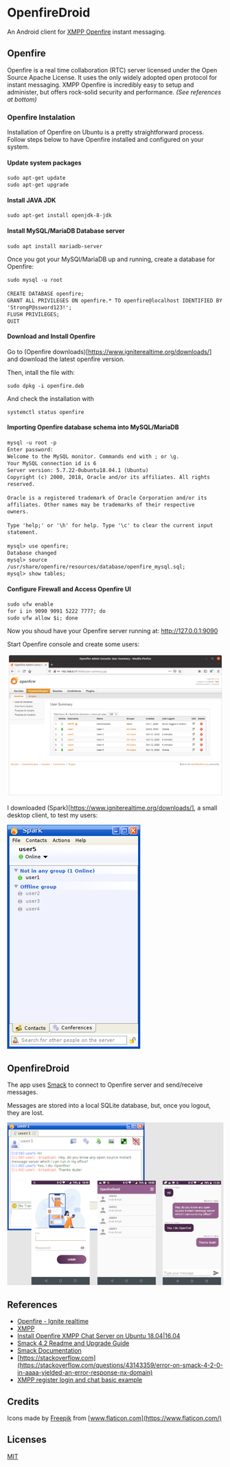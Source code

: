 # OpenfireDroid

An Android client for [XMPP Openfire](https://www.igniterealtime.org/projects/openfire/) instant messaging.

## Openfire

Openfire is a real time collaboration (RTC) server licensed under the Open Source Apache License. 
It uses the only widely adopted open protocol for instant messaging.
XMPP Openfire is incredibly easy to setup and administer, but offers rock-solid security and performance.
_(See references at bottom)_

### Openfire Instalation

Installation of Openfire on Ubuntu is a pretty straightforward process. 
Follow steps below to have Openfire installed and configured on your system.

#### Update system packages
```
sudo apt-get update
sudo apt-get upgrade
```

#### Install JAVA JDK
```
sudo apt-get install openjdk-8-jdk
```

#### Install MySQL/MariaDB Database server
```
sudo apt install mariadb-server
```

Once you got your MySQl/MariaDB up and running, create a database for Openfire:
```
sudo mysql -u root

CREATE DATABASE openfire;
GRANT ALL PRIVILEGES ON openfire.* TO openfire@localhost IDENTIFIED BY 'StrongP@ssword123!';
FLUSH PRIVILEGES;
QUIT
```

#### Download and Install Openfire
Go to (Openfire downloads)[https://www.igniterealtime.org/downloads/] and download the latest openfire version.

Then, intall the file with:
```
sudo dpkg -i openfire.deb
```
And check the installation with
```
systemctl status openfire
```

#### Importing Openfire database schema into MySQL/MariaDB
```
mysql -u root -p
Enter password: 
Welcome to the MySQL monitor. Commands end with ; or \g.
Your MySQL connection id is 6
Server version: 5.7.22-0ubuntu18.04.1 (Ubuntu)
Copyright (c) 2000, 2018, Oracle and/or its affiliates. All rights reserved.

Oracle is a registered trademark of Oracle Corporation and/or its
affiliates. Other names may be trademarks of their respective
owners.

Type 'help;' or '\h' for help. Type '\c' to clear the current input statement.

mysql> use openfire;
Database changed
mysql> source /usr/share/openfire/resources/database/openfire_mysql.sql;
mysql> show tables;
```

#### Configure Firewall and Access Openfire UI
```
sudo ufw enable
for i in 9090 9091 5222 7777; do 
sudo ufw allow $i; done
```

Now you shoud have your Openfire server running at: http://127.0.0.1:9090

Start Openfire console and create some users:

![](images/openfire-users.png)

I downloaded (Spark)[https://www.igniterealtime.org/downloads/], a small desktop client, to test my users:

![](images/spark.png)

## OpenfireDroid

The app uses [Smack](https://github.com/igniterealtime/Smack/blob/master/documentation/index.md) to connect to Openfire server and send/receive messages.

Messages are stored into a local SQLite database, but, once you logout, they are lost.

![](images/openfiredroid.png)

## References

* [Openfire - Ignite realtime](https://www.igniterealtime.org/projects/openfire/)
* [XMPP](https://xmpp.org/)
* [Install Openfire XMPP Chat Server on Ubuntu 18.04|16.04](https://computingforgeeks.com/install-openfire-xmpp-chat-server-on-ubuntu-linux/)
* [Smack 4.2 Readme and Upgrade Guide](https://github.com/igniterealtime/Smack/wiki/Smack-4.2-Readme-and-Upgrade-Guide)
* [Smack Documentation](https://github.com/igniterealtime/Smack/blob/master/documentation/index.md)
* [https://stackoverflow.com](https://stackoverflow.com/questions/43143359/error-on-smack-4-2-0-in-aaaa-yielded-an-error-response-nx-domain)
* [XMPP register login and chat basic example](https://androidpedia.net/en/tutorial/6747/xmpp-register-login-and-chat-simple-example)
 
## Credits

Icons made by [Freepik](http://www.freepik.com) from [www.flaticon.com](https://www.flaticon.com/)


## Licenses

[MIT](https://choosealicense.com/licenses/mit/)